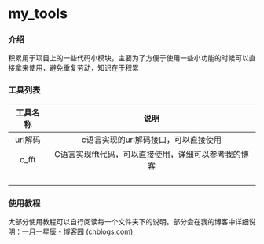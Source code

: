 # my_tools

### 介绍
积累用于项目上的一些代码小模块，主要为了方便于使用一些小功能的时候可以直接拿来使用，避免重复劳动，知识在于积累



### 工具列表
| 工具名称 |                         说明                         |
| :------: | :--------------------------------------------------: |
| url解码  |         c语言实现的url解码接口，可以直接使用         |
|  c_fft   | C语言实现fft代码，可以直接使用，详细可以参考我的博客 |
|          |                                                      |
|          |                                                      |
|          |                                                      |
|          |                                                      |



### 使用教程

大部分使用教程可以自行阅读每一个文件夹下的说明。部分会在我的博客中详细说明：[一月一星辰 - 博客园 (cnblogs.com)](https://www.cnblogs.com/tangwc)